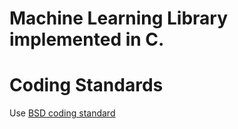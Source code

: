 # Machine Learning Library implemented in C.

# Coding Standards
Use [BSD coding standard](https://man.freebsd.org/cgi/man.cgi?style(9))
